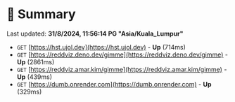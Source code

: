 # 📖 Summary
Last updated: **31/8/2024, 11:56:14 PG "Asia/Kuala_Lumpur"**

- `GET` [https://hst.ujol.dev](https://hst.ujol.dev) - **Up** (714ms)
- `GET` [https://reddviz.deno.dev/gimme](https://reddviz.deno.dev/gimme) - **Up** (2861ms)
- `GET` [https://reddviz.amar.kim/gimme](https://reddviz.amar.kim/gimme) - **Up** (439ms)
- `GET` [https://dumb.onrender.com](https://dumb.onrender.com) - **Up** (329ms)
